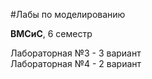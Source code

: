 #Лабы по моделированию

__ВМСиС__, 6 семестр  

Лабораторная №3 - 3 вариант  
Лабораторная №4 - 2 вариант  

